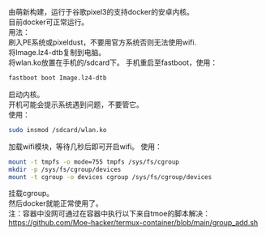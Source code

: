 由萌新构建，运行于谷歌pixel3的支持docker的安卓内核。  
目前docker可正常运行。     
用法：  
刷入PE系统或pixeldust，不要用官方系统否则无法使用wifi.     
将Image.lz4-dtb复制到电脑。  
将wlan.ko放置在手机的/sdcard下。
手机重启至fastboot，使用：  
```sh
fastboot boot Image.lz4-dtb
```
启动内核。  
开机可能会提示系统遇到问题，不要管它。  
使用：  
```sh
sudo insmod /sdcard/wlan.ko
```
加载wifi模块，等待几秒后即可开启wifi。
使用：  
```sh
mount -t tmpfs -o mode=755 tmpfs /sys/fs/cgroup
mkdir -p /sys/fs/cgroup/devices
mount -t cgroup -o devices cgroup /sys/fs/cgroup/devices
```
挂载cgroup。  
然后docker就能正常使用了。    
注：容器中没网可通过在容器中执行以下来自tmoe的脚本解决：https://github.com/Moe-hacker/termux-container/blob/main/group_add.sh
